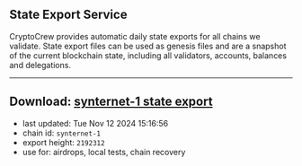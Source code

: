 ## State Export Service
CryptoCrew provides automatic daily state exports for all chains we validate. State export files can be used as genesis files and are a snapshot of the current blockchain state, including all validators, accounts, balances and delegations.

---
**Download: [synternet-1 state export](https://dl-eu2.ccvalidators.com/SERVICE/synternet/synternet-1_export_2192312.json)**
---

- last updated: Tue Nov 12 2024 15:16:56
- chain id: `synternet-1`
- export height: `2192312`
- use for: airdrops, local tests, chain recovery
